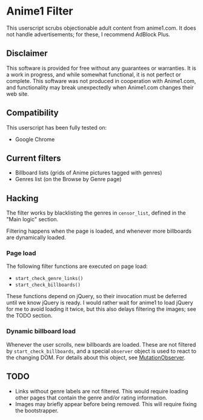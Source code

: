 Anime1 Filter
=============
This userscript scrubs objectionable adult content from anime1.com. It does not handle advertisements; for these, I recommend AdBlock Plus.


Disclaimer
----------
This software is provided for free without any guarantees or warranties. It is a work in progress, and while somewhat functional, it is not perfect or complete. This software was not produced in cooperation with Anime1.com, and functionality may break unexpectedly when Anime1.com changes their web site.


Compatibility
-------------
This userscript has been fully tested on:
* Google Chrome

Current filters
---------------
* Billboard lists (grids of Anime pictures tagged with genres)
* Genres list (on the Browse by Genre page)


Hacking
-------
The filter works by blacklisting the genres in `censor_list`, defined in the "Main logic" section.

Filtering happens when the page is loaded, and whenever more billboards are dynamically loaded.

### Page load
The following filter functions are executed on page load:
* `start_check_genre_links()`
* `start_check_billboards()`

These functions depend on jQuery, so their invocation must be deferred until we know jQuery is ready. I would rather wait for anime1 to load jQuery for me to avoid loading it twice, but this also delays filtering the images; see the TODO section.

### Dynamic billboard load
Whenever the user scrolls, new billboards are loaded. These are not filtered by `start_check_billboards`, and a special `observer` object is used to react to the changing DOM. For details about this object, see [MutationObserver](https://developer.mozilla.org/en-US/docs/Web/API/MutationObserver).


TODO
----
* Links without genre labels are not filtered. This would require loading other pages that contain the genre and/or rating information.
* Images may briefly appear before being removed. This will require fixing the bootstrapper.
